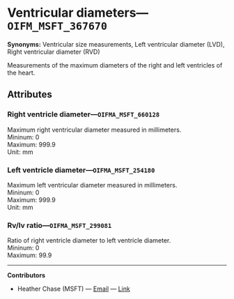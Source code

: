 # Ventricular diameters—`OIFM_MSFT_367670`

**Synonyms:** Ventricular size measurements, Left ventricular diameter (LVD), Right ventricular diameter (RVD)

Measurements of the maximum diameters of the right and left ventricles of the heart.

## Attributes

### Right ventricle diameter—`OIFMA_MSFT_660128`

Maximum right ventricular diameter measured in millimeters.  
Mininum: 0  
Maximum: 999.9  
Unit: mm

### Left ventricle diameter—`OIFMA_MSFT_254180`

Maximum left ventricular diameter measured in millimeters.  
Mininum: 0  
Maximum: 999.9  
Unit: mm

### Rv/lv ratio—`OIFMA_MSFT_299081`

Ratio of right ventricle diameter to left ventricle diameter.  
Mininum: 0  
Maximum: 99.9  

---

**Contributors**

- Heather Chase (MSFT) — [Email](mailto:heatherchase@microsoft.com) — [Link](https://www.linkedin.com/in/heatherwalkerchase/)